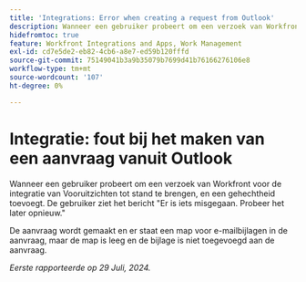 ```yaml
---
title: 'Integrations: Error when creating a request from Outlook'
description: Wanneer een gebruiker probeert om een verzoek van Workfront voor de integratie van Vooruitzichten tot stand te brengen, en een gehechtheid toevoegt. De gebruiker ziet het bericht Er is iets misgegaan. Probeer het later opnieuw.
hidefromtoc: true
feature: Workfront Integrations and Apps, Work Management
exl-id: cd7e5de2-eb82-4cb6-a8e7-ed59b120fffd
source-git-commit: 75149041b3a9b35079b7699d41b76166276106e8
workflow-type: tm+mt
source-wordcount: '107'
ht-degree: 0%

---
```


# Integratie: fout bij het maken van een aanvraag vanuit Outlook

Wanneer een gebruiker probeert om een verzoek van Workfront voor de integratie van Vooruitzichten tot stand te brengen, en een gehechtheid toevoegt. De gebruiker ziet het bericht &quot;Er is iets misgegaan. Probeer het later opnieuw.&quot;

De aanvraag wordt gemaakt en er staat een map voor e-mailbijlagen in de aanvraag, maar de map is leeg en de bijlage is niet toegevoegd aan de aanvraag.

_Eerste rapporteerde op 29 Juli, 2024._
